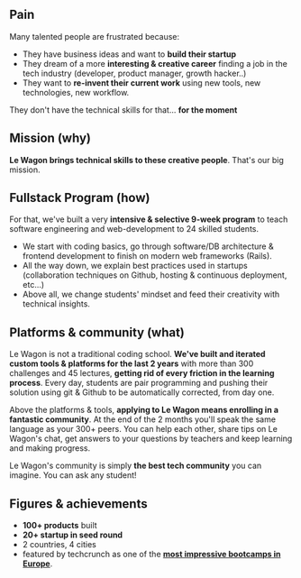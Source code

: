 ## Pain

Many talented people are frustrated because:

- They have business ideas and want to **build their startup**
- They dream of a more **interesting & creative career** finding a job in the tech industry (developer, product manager, growth hacker..)
- They want to **re-invent their current work** using new tools, new technologies, new workflow.

They don't have the technical skills for that... **for the moment**

## Mission (why)

**Le Wagon brings technical skills to these creative people**. That's our big mission.

## Fullstack Program (how)

For that, we've built a very **intensive & selective 9-week program** to teach software engineering and web-development to 24 skilled students.

- We start with coding basics, go through software/DB architecture & frontend development to finish on modern web frameworks (Rails).
- All the way down, we explain best practices used in startups (collaboration techniques on Github, hosting & continuous deployment, etc...)
- Above all, we change students' mindset and feed their creativity with technical insights.


## Platforms & community (what)

Le Wagon is not a traditional coding school. **We've built and iterated custom tools & platforms for the last 2 years** with more than 300 challenges and 45 lectures, **getting rid of every friction in the learning process**. Every day, students are pair programming and pushing their solution using git & Github to be automatically corrected, from day one.

Above the platforms & tools, **applying to Le Wagon means enrolling in a fantastic community**. At the end of the 2 months you'll speak the same language as your 300+ peers. You can help each other, share tips on Le Wagon's chat, get answers to your questions by teachers and keep learning and making progress.

Le Wagon's community is simply **the best tech community** you can imagine. You can ask any student!

## Figures & achievements

- **100+ products** built
- **20+ startup in seed round**
- 2 countries, 4 cities
- featured by techcrunch as one of the **[most impressive bootcamps in Europe](http://techcrunch.com/2014/11/27/le-wagon-is-an-impressive-french-coding-bootcamp-for-entrepreneurs/)**.



